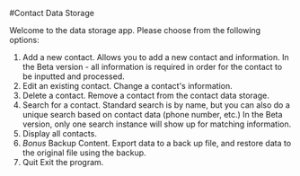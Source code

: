 #Contact Data Storage

Welcome to the data storage app.
Please choose from the following options:
1. Add a new contact.
    Allows you to add a new contact and information. In the Beta version - all information is required in order for the contact to be inputted and processed. 
2. Edit an existing contact.
    Change a contact's information.
3. Delete a contact.
    Remove a contact from the contact data storage.
4. Search for a contact.
    Standard search is by name, but you can also do a unique search based on contact data (phone number, etc.) In the Beta version, only one search instance will show up for matching information.
5. Display all contacts.
6. *Bonus* Backup Content.
    Export data to a back up file, and restore data to the original file using the backup.
7. Quit
    Exit the program.